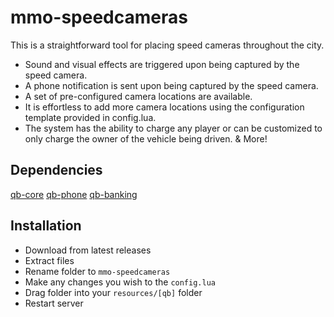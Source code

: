 # mmo-speedcameras
This is a straightforward tool for placing speed cameras throughout the city.

- Sound and visual effects are triggered upon being captured by the speed camera.
- A phone notification is sent upon being captured by the speed camera.
- A set of pre-configured camera locations are available.
- It is effortless to add more camera locations using the configuration template provided in config.lua.
- The system has the ability to charge any player or can be customized to only charge the owner of the vehicle being driven.
& More!

## Dependencies
[qb-core](https://github.com/qbcore-framework/qb-core)
[qb-phone](https://github.com/qbcore-framework/qb-phone)
[qb-banking](https://github.com/qbcore-framework/qb-banking)

## Installation
- Download from latest releases
- Extract files
- Rename folder to `mmo-speedcameras`
- Make any changes you wish to the `config.lua`
- Drag folder into your `resources/[qb]` folder
- Restart server
